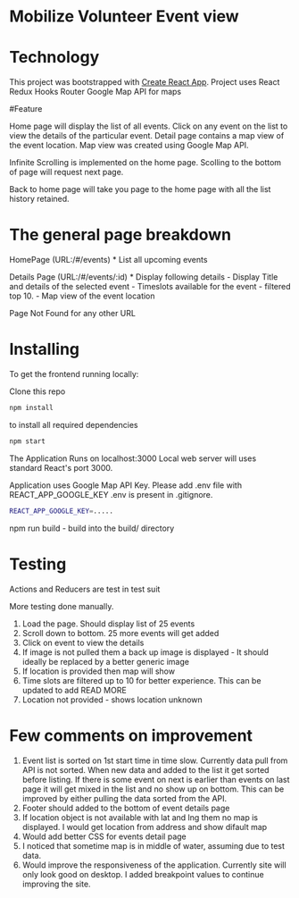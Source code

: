 # Mobilize Volunteer Event view 

# Technology 
This project was bootstrapped with [Create React App](https://github.com/facebook/create-react-app).
Project uses 
    React
    Redux
    Hooks
    Router
    Google Map API for maps 

#Feature

 Home page will display the list of all events. 
Click on any event on the list to view the details of the particular event. 
Detail page contains a map view of the event location. Map view was created using Google Map API. 

Infinite Scrolling is implemented on the home page. Scolling to the bottom of page will request next page. 

Back to home page will take you page to the home page with all the list history retained. 

# The general page breakdown 
HomePage (URL:/#/events) 
    * List all upcoming events

Details Page (URL:/#/events/:id)
    * Display following details
        - Display Title and details of the selected event
        - Timeslots available for the event - filtered top 10. 
        - Map view of the event location

Page Not Found for any other URL 

# Installing
To get the frontend running locally:

Clone this repo
```bash
npm install  
```
to install all required dependencies 
```bash
npm start
``` 

The Application Runs on localhost:3000
Local web server will uses standard React's port 3000. 

Application uses Google Map API Key. 
Please add .env file with REACT_APP_GOOGLE_KEY .env is present in .gitignore. 

```bash
REACT_APP_GOOGLE_KEY=.....
```



npm run build - build into the build/ directory

# Testing 
Actions and Reducers are test in test suit

More testing done manually. 
1. Load the page. Should display list of 25 events
2. Scroll down to bottom. 25 more events will get added
3. Click on event to view the details
4. If image is not pulled them a back up image is displayed - It should ideally be replaced by a better generic image
5. If location is provided then map will show
6. Time slots are filtered up to 10 for better experience. This can be updated to add READ MORE 
7. Location not provided - shows location unknown

# Few comments on improvement

1. Event list is sorted on 1st start time in time slow. 
Currently data pull from API is not sorted. When new data and added to the list it get sorted before listing. 
If there is some event on next is earlier than events on last page it will get mixed in the list and no show up on bottom. 
This can be improved by either pulling the data sorted from the API.
2. Footer should added to the bottom of event details page
3. If location object is not available with lat and lng them no map is displayed. I would get location from address and show difault map
4. Would add better CSS for events detail page 
5. I noticed that sometime map is in middle of water, assuming due to test data. 
6. Would improve the responsiveness of the application. Currently site will only look good on desktop. I added breakpoint values to continue improving the site.



